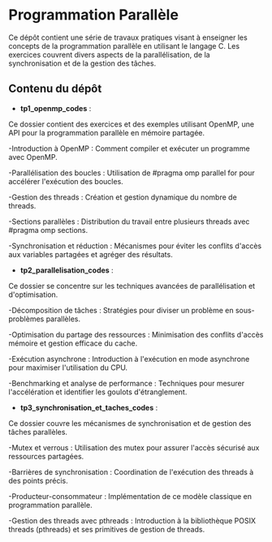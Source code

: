 # Programmation Parallèle

Ce dépôt contient une série de travaux pratiques visant à enseigner les concepts de la programmation parallèle en utilisant le langage C. Les exercices couvrent divers aspects de la parallélisation, de la synchronisation et de la gestion des tâches.

## Contenu du dépôt

- **tp1_openmp_codes** :

Ce dossier contient des exercices et des exemples utilisant OpenMP, une API pour la programmation parallèle en mémoire partagée.

  -Introduction à OpenMP : Comment compiler et exécuter un programme avec OpenMP.

  -Parallélisation des boucles : Utilisation de #pragma omp parallel for pour accélérer l'exécution des boucles.

  -Gestion des threads : Création et gestion dynamique du nombre de threads.

  -Sections parallèles : Distribution du travail entre plusieurs threads avec #pragma omp sections.

  -Synchronisation et réduction : Mécanismes pour éviter les conflits d'accès aux variables partagées et agréger des résultats.

- **tp2_parallelisation_codes** :

Ce dossier se concentre sur les techniques avancées de parallélisation et d'optimisation.

  -Décomposition de tâches : Stratégies pour diviser un problème en sous-problèmes parallèles.

  -Optimisation du partage des ressources : Minimisation des conflits d'accès mémoire et gestion efficace du cache.

  -Exécution asynchrone : Introduction à l'exécution en mode asynchrone pour maximiser l'utilisation du CPU.

  -Benchmarking et analyse de performance : Techniques pour mesurer l'accélération et identifier les goulots d'étranglement.  


- **tp3_synchronisation_et_taches_codes** : 

Ce dossier couvre les mécanismes de synchronisation et de gestion des tâches parallèles.

  -Mutex et verrous : Utilisation des mutex pour assurer l'accès sécurisé aux ressources partagées.

  -Barrières de synchronisation : Coordination de l'exécution des threads à des points précis.

  -Producteur-consommateur : Implémentation de ce modèle classique en programmation parallèle.

  -Gestion des threads avec pthreads : Introduction à la bibliothèque POSIX threads (pthreads) et ses primitives de gestion de threads.


